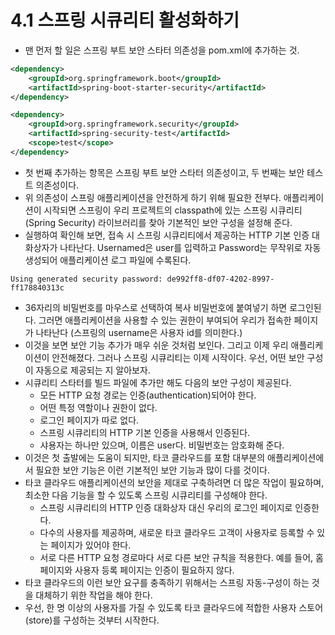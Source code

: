 # 4.1 스프링 시큐리티 활성화하기
- 맨 먼저 할 일은 스프링 부트 보안 스타터 의존성을 pom.xml에 추가하는 것.
```xml
<dependency>
    <groupId>org.springframework.boot</groupId>
    <artifactId>spring-boot-starter-security</artifactId>
</dependency>

<dependency>
    <groupId>org.springframework.security</groupId>
    <artifactId>spring-security-test</artifactId>
    <scope>test</scope>
</dependency>
```
- 첫 번째 추가하는 항목은 스프링 부트 보안 스타터 의존성이고, 두 번째는 보안 테스트 의존성이다.
- 위 의존성이 스프링 애플리케이션을 안전하게 하기 위해 필요한 전부다. 애플리케이션이 시작되면 스프링이 우리 프로젝트의 classpath에 있는 스프링 시큐리티(Spring Security) 라이브러리를 찾아 기본적인
보안 구성을 설정해 준다.
- 실행하여 확인해 보면, 접속 시 스프링 시큐리티에서 제공하는 HTTP 기본 인증 대화상자가 나타난다. Usernamed은 user를 입력하고 Password는 무작위로 자동 생성되어 애플리케이션 로그 파일에 수록된다.
```text
Using generated security password: de992ff8-df07-4202-8997-ff178840313c
```
- 36자리의 비밀번호를 마우스로 선택하여 복사 비밀번호에 붙여넣기 하면 로그인된다. 그러면 애플리케이션을 사용할 수 있는 권한이 부여되어 우리가 접속한 페이지가 나타난다 (스프링의 username은 사용자 id를
의미한다.)
- 이것을 보면 보안 기능 추가가 매우 쉬운 것처럼 보인다. 그리고 이제 우리 애플리케이션이 안전해졌다. 그러나 스프링 시큐리티는 이제 시작이다. 우선, 어떤 보안 구성이 자동으로 제공되는 지 알아보자.
- 시큐리티 스타터를 빌드 파일에 추가만 해도 다음의 보안 구성이 제공된다.
  - 모든 HTTP 요청 경로는 인증(authentication)되어야 한다.
  - 어떤 특정 역할이나 권한이 없다.
  - 로그인 페이지가 따로 없다.
  - 스프링 시큐리티의 HTTP 기본 인증을 사용해서 인증된다.
  - 샤용자는 하나만 있으며, 이름은 user다. 비밀번호는 암호화해 준다.
- 이것은 첫 출발에는 도움이 되지만, 타코 클라우드를 포함 대부분의 애플리케이션에서 필요한 보안 기능은 이런 기본적인 보안 기능과 많이 다를 것이다.
- 타코 클라우드 애플리케이션의 보안을 제대로 구축하려면 더 많은 작업이 필요하며, 최소한 다음 기능을 할 수 있도록 스프링 시큐리티를 구성해야 한다.
  - 스프링 시큐리티의 HTTP 인증 대화상자 대신 우리의 로그인 페이지로 인증한다.
  - 다수의 사용자를 제공하며, 새로운 타코 클라우드 고객이 사용자로 등록할 수 있는 페이지가 있어야 한다.
  - 서로 다른 HTTP 요청 경로마다 서로 다른 보안 규칙을 적용한다. 예를 들어, 홈페이지와 사용자 등록 페이지는 인증이 필요하지 않다.
- 타코 클라우드의 이런 보안 요구를 충족하기 위해서는 스프링 자동-구성이 하는 것을 대체하기 위한 작업을 해야 한다.
- 우선, 한 명 이상의 사용자를 가질 수 있도록 타코 클라우드에 적합한 사용자 스토어(store)를 구성하는 것부터 시작한다.


